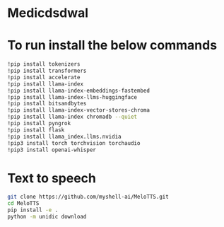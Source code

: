 # Medicdsdwal


# To run install the below commands

```bash
!pip install tokenizers
!pip install transformers
!pip install accelerate
!pip install llama-index
!pip install llama-index-embeddings-fastembed
!pip install llama-index-llms-huggingface
!pip install bitsandbytes
!pip install llama-index-vector-stores-chroma
!pip install llama-index chromadb --quiet
!pip install pyngrok
!pip install flask
!pip install llama_index.llms.nvidia
!pip3 install torch torchvision torchaudio 
!pip3 install openai-whisper
```



# Text to speech 

```bash
git clone https://github.com/myshell-ai/MeloTTS.git
cd MeloTTS
pip install -e .
python -m unidic download
```

